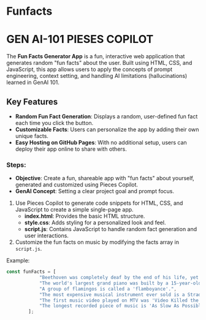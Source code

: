 # Funfacts
# GEN AI-101 PIESES COPILOT
The **Fun Facts Generator App** is a fun, interactive web application that generates random "fun facts" about the user. Built using HTML, CSS, and JavaScript, this app allows users to apply the concepts of prompt engineering, context setting, and handling AI limitations (hallucinations) learned in GenAI 101.

## Key Features
- **Random Fun Fact Generation**: Displays a random, user-defined fun fact each time you click the button.
- **Customizable Facts**: Users can personalize the app by adding their own unique facts.
- **Easy Hosting on GitHub Pages**: With no additional setup, users can deploy their app online to share with others.

### Steps:
- **Objective**: Create a fun, shareable app with "fun facts" about yourself, generated and customized using Pieces Copilot.
- **GenAI Concept**: Setting a clear project goal and prompt focus.

1. Use Pieces Copilot to generate code snippets for HTML, CSS, and JavaScript to create a simple single-page app.
   - **index.html**: Provides the basic HTML structure.
   - **style.css**: Adds styling for a personalized look and feel.
   - **script.js**: Contains JavaScript to handle random fact generation and user interactions.
2. Customize the fun facts on music by modifying the facts array in `script.js`.

Example:
```javascript
const funFacts = [
            "Beethoven was completely deaf by the end of his life, yet he composed some of the most famous music.",
            "The world's largest grand piano was built by a 15-year-old in New Zealand.",
            "A group of flamingos is called a 'flamboyance'.",
            "The most expensive musical instrument ever sold is a Stradivarius violin, which sold for $16 million.",
            "The first music video played on MTV was 'Video Killed the Radio Star' by The Buggles.",
            "The longest recorded piece of music is 'As Slow As Possible' by John Cage, which lasts 639 years."
        ];
```

